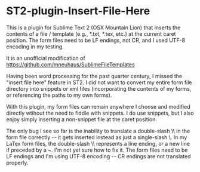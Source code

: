 ST2-plugin-Insert-File-Here
===========================

This is a plugin for Sublime Text 2 (OSX Mountain Lion) that inserts the contents of a file / template (e.g., *.txt, *.tex, etc.) at the current caret position.  The form files need to be LF endings, not CR, and I used UTF-8 encoding in my testing.

It is an unofficial modification of https://github.com/mneuhaus/SublimeFileTemplates

Having been word processing for the past quarter century, I missed the "insert file here" feature in ST2.  I did not want to convert my entire form file directory into snippets or xml files (incorporating the contents of my forms, or referencing the paths to my own forms).

With this plugin, my form files can remain anywhere I choose and modified directly wtihout the need to fiddle with snippets.  I do use snippets, but I also enjoy simply inserting a non-snippet file at the caret position.

The only bug I see so far is the inability to translate a double-slash \\\ in the form file correctly -- it gets inserted instead as just a single-slash \\. In my LaTex form files, the double-slash \\\ represents a line ending, or a new line if preceded by a ~. I'm not yet sure how to fix it. The form files need to be LF endings and I'm using UTF-8 encoding -- CR endings are not translated properly.
